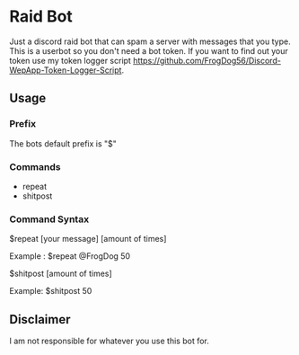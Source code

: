 # Raid Bot
Just a discord raid bot that can spam a server with messages that you type. This is a userbot so you don't need a bot token. If you want to find out your token use my token logger script https://github.com/FrogDog56/Discord-WepApp-Token-Logger-Script.

## Usage
### Prefix
The bots default prefix is "$"

### Commands
- repeat
- shitpost

### Command Syntax

$repeat [your message] [amount of times]

Example : $repeat @FrogDog 50

$shitpost [amount of times]

Example: $shitpost 50

## Disclaimer
I am not responsible for whatever you use this bot for.
